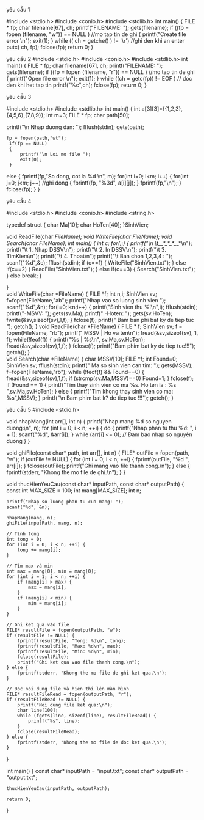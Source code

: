 yêu cầu 1
 
 #include <stdio.h>
#include <conio.h>
#include <stdlib.h>
int main()
{
	FILE * fp;
	char filename[67], ch;
		printf("FILENAME: ");
		gets(filename);
	if ((fp = fopen (filename, "w")) == NULL ) //mo tap tin de ghi
	{
		printf("Create file error \n");
		exit(1);
	}
while (( ch = getche() ) != '\r') //ghi den khi an enter
	putc( ch, fp);
fclose(fp);
return 0;
} 







 yêu cầu 2
#include <stdio.h>
#include <conio.h>
#include <stdlib.h>
int main()
{
	FILE * fp;
	char filename[67], ch;
		printf("FILENAME: ");
		gets(filename);
	if ((fp = fopen (filename, "r")) == NULL ) //mo tap tin de ghi
	{
		printf("Open file error \n");
		exit(1);
	}
while ((ch =  getc(fp)) != EOF ) // doc den khi het tap tin
	printf("%c",ch);
fclose(fp);
return 0;
}







yêu cầu 3 

#include <stdio.h>
#include <stdlib.h>
int main()
{
  int a[3][3]={{1,2,3},{4,5,6},{7,8,9}};
  int m=3;
   FILE * fp;
   char path[50];

   printf("\n Nhap duong dan: ");
   fflush(stdin);
   gets(path);

    fp = fopen(path,"wt");
     if(fp == NULL)
     {
     	 printf("\n Loi mo file ");
     	 exit(0);
     }
  else 
  {
  	fprintf(fp,"So dong, cot la %d \n", m);
  	for(int i=0; i<m; i++)
  	{
  		for(int j=0; j<m; j++) //ghi dong
  		{
  			fprintf(fp, "%3d", a[i][j]); 
  		}
  	fprintf(fp,"\n");
  	}
  	fclose(fp);
  }
}



 yêu cầu 4 

 #include <stdio.h>
#include <conio.h>
#include <string.h>

typedef struct
{
	char Ma[10];
	char HoTen[40];
}SinhVien;

void ReadFile(char *FileName);
void WriteFile(char *FileName);
void Search(char *FileName);
   int main()
   {
   	 int c;
   	 for(;;)
   	 {
   	 	printf("\n \t*_*_*_*_*_*_*_*_*_*_*_*_*\n");
   	 	printf("\t 1. Nhap DSSV\n");
   	 	printf("\t 2. In DSSV\n");
   	 	printf("\t 3. TimKiem\n");
   	 	printf("\t 4. Thoat\n");
   	 	printf("\t Ban chon 1,2,3,4 : ");
   	 	scanf("%d",&c);
   	 	fflush(stdin);
   	 	if (c==1)
   	 	{
   	 		 WriteFile("SinhVien.txt");
   	 	}
		else if(c==2)
		{ 
		     ReadFile("SinhVien.txt");
		}
		else if(c==3)
		{
			 Search("SinhVien.txt");		 
        }
		else break;
	}
	
}		 
  void WriteFile(char *FileName)
   {
   	 FILE *f;
   	 int n,i;
   	 SinhVien sv;
   	 f=fopen(FileName,"ab");
   	 printf("Nhap vao so luong sinh vien ");
   	 scanf("%d",&n);
   	 for(i=0;i<n;i++)
   	 {
   	 	printf("Sinh vien thu %i\n",i);
   	 	fflush(stdin);
   	 	printf("-MSVV: ");
   	 	gets(sv.Ma);
   	 	printf(" -Hoten: ");
   	 	gets(sv.HoTen);
   	 	fwrite(&sv,sizeof(sv),1,f);
   	 	}
   	 	fclose(f);
   	 	printf(" Bam ban phi bat ky de tiep tuc ");
   	 	getch();
   	}
	   void ReadFile(char *FileName)
{
	FILE * f;
	SinhVien sv;
	f = fopen(FileName, "rb");
	printf(" MSSV | Ho va ten\n");
	fread(&sv,sizeof(sv), 1, f);
	while(!feof(f))
	{
		printf("%s | %s\n", sv.Ma,sv.HoTen);
		fread(&sv,sizeof(sv),1,f);
	}
	fclose(f);
	printf("Bam phim bat ky de tiep tuc!!!");
	getch();
} 	
   	 void Search(char *FileName)
   	 {
		char MSSV[10];
		FILE *f;
		int Found=0;
		SinhVien sv;
		fflush(stdin);
		printf(" Ma so sinh vien can tim: ");
		gets(MSSV);
		f=fopen(FileName,"rb");
		while (!feof(f) &&  Found==0)
		{
		  fread(&sv,sizeof(sv),1,f);
		  if (strcmp(sv.Ma,MSSV)==0)
		      Found=1;
		 }
		 fclose(f);
		 if (Found == 1)
		 {
		    printf("Tim thay sinh vien co ma %s. Ho ten la : %s ",sv.Ma,sv.HoTen);
		 }
		 else
		 {
		 	printf("Tim khong thay sinh vien co ma: %s",MSSV);
		 }
		 printf("\n Bam phim bat k? de tiep tuc !!!");
		 getch();
	}




 yêu cầu 5
   #include <stdio.h>

void nhapMang(int arr[], int n) {
    printf("Nhap mang %d so nguyen duong:\n", n);
    for (int i = 0; i < n; ++i) {
        do {
            printf("Nhap phan tu thu %d: ", i + 1);
            scanf("%d", &arr[i]);
        } while (arr[i] <= 0); // Ðam bao nhap so nguyên duong
    }
}

void ghiFile(const char* path, int arr[], int n) {
    FILE* outFile = fopen(path, "w");
    if (outFile != NULL) {
        for (int i = 0; i < n; ++i) {
            fprintf(outFile, "%d ", arr[i]);
        }
        fclose(outFile);
        printf("Ghi mang vao file thanh cong.\n");
    } else {
        fprintf(stderr, "Khong the mo file de ghi.\n");
    }
}

void thucHienYeuCau(const char* inputPath, const char* outputPath) {
    const int MAX_SIZE = 100;
    int mang[MAX_SIZE];
    int n;

    printf("Nhap so luong phan tu cua mang: ");
    scanf("%d", &n);

    nhapMang(mang, n);
    ghiFile(inputPath, mang, n);

    // Tính tong
    int tong = 0;
    for (int i = 0; i < n; ++i) {
        tong += mang[i];
    }

    // Tìm max và min
    int max = mang[0], min = mang[0];
    for (int i = 1; i < n; ++i) {
        if (mang[i] > max) {
            max = mang[i];
        }
        if (mang[i] < min) {
            min = mang[i];
        }
    }

    // Ghi ket qua vào file
    FILE* resultFile = fopen(outputPath, "w");
    if (resultFile != NULL) {
        fprintf(resultFile, "Tong: %d\n", tong);
        fprintf(resultFile, "Max: %d\n", max);
        fprintf(resultFile, "Min: %d\n", min);
        fclose(resultFile);
        printf("Ghi ket qua vao file thanh cong.\n");
    } else {
        fprintf(stderr, "Khong the mo file de ghi ket qua.\n");
    }

    // Ðoc noi dung file và hien thi lên màn hình
    FILE* resultFileRead = fopen(outputPath, "r");
    if (resultFileRead != NULL) {
        printf("Noi dung file ket qua:\n");
        char line[100];
        while (fgets(line, sizeof(line), resultFileRead)) {
            printf("%s", line);
        }
        fclose(resultFileRead);
    } else {
        fprintf(stderr, "Khong the mo file de doc ket qua.\n");
    }
}

int main() {
    const char* inputPath = "input.txt";
    const char* outputPath = "output.txt";

    thucHienYeuCau(inputPath, outputPath);

    return 0;
}

